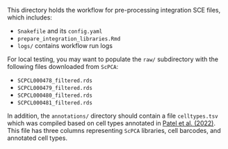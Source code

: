 This directory holds the workflow for pre-processing integration SCE files, which includes:

- `Snakefile` and its `config.yaml`
- `prepare_integration_libraries.Rmd`
- `logs/` contains workflow run logs


For local testing, you may want to populate the `raw/` subdirectory with the following files downloaded from `ScPCA`:

- `SCPCL000478_filtered.rds`
- `SCPCL000479_filtered.rds`
- `SCPCL000480_filtered.rds`
- `SCPCL000481_filtered.rds`

In addition, the `annotations/` directory should contain a file `celltypes.tsv` which was compiled based on cell types annotated in [Patel et al. (2022)](https://doi.org/10.1016/j.devcel.2022.04.003).
This file has three columns representing `ScPCA` libraries, cell barcodes, and annotated cell types.
